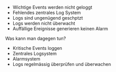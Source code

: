 - Wichtige Events werden nicht geloggt
- Fehlendes zentrales Log System
- Logs sind ungenügend geschptzt
- Logs werden nicht überwacht
- Auffällige Ereignisse generieren keinen Alarm

Was kann man dagegen tun?

- Kritische Events loggen
- Zentrales Logsystem
- Alarmsystem
- Logs regelmässig überprüfen und überwachen